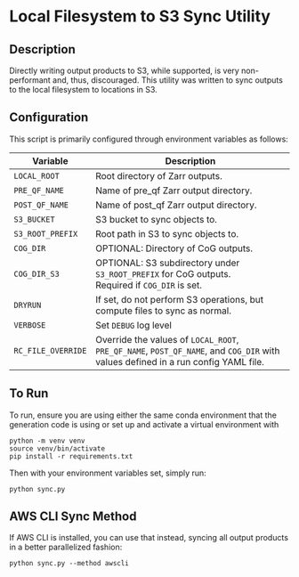 # Local Filesystem to S3 Sync Utility

## Description

Directly writing output products to S3, while supported, is very non-performant and, thus, discouraged. This utility
was written to sync outputs to the local filesystem to locations in S3. 

## Configuration

This script is primarily configured through environment variables as follows:

| Variable           | Description                                                                                                                      |
|--------------------|----------------------------------------------------------------------------------------------------------------------------------|
| `LOCAL_ROOT`       | Root directory of Zarr outputs.                                                                                                  |
| `PRE_QF_NAME`      | Name of pre_qf Zarr output directory.                                                                                            |
| `POST_QF_NAME`     | Name of post_qf Zarr output directory.                                                                                           |
| `S3_BUCKET`        | S3 bucket to sync objects to.                                                                                                    |
| `S3_ROOT_PREFIX`   | Root path in S3 to sync objects to.                                                                                              |
| `COG_DIR`          | OPTIONAL: Directory of CoG outputs.                                                                                              |
| `COG_DIR_S3`       | OPTIONAL: S3 subdirectory under `S3_ROOT_PREFIX` for CoG outputs.<br/> Required if `COG_DIR` is set.                             |
| `DRYRUN`           | If set, do not perform S3 operations, but compute files to sync as normal.                                                       |
| `VERBOSE`          | Set `DEBUG` log level                                                                                                            |
| `RC_FILE_OVERRIDE` | Override the values of `LOCAL_ROOT`, `PRE_QF_NAME`, `POST_QF_NAME`, and `COG_DIR` with values defined in a run config YAML file. |

## To Run

To run, ensure you are using either the same conda environment that the generation code is using or set up and activate
a virtual environment with

```shell
python -m venv venv
source venv/bin/activate
pip install -r requirements.txt
```


Then with your environment variables set, simply run:

```shell
python sync.py
```

## AWS CLI Sync Method

If AWS CLI is installed, you can use that instead, syncing all output products in a better parallelized fashion:

```shell
python sync.py --method awscli
```
